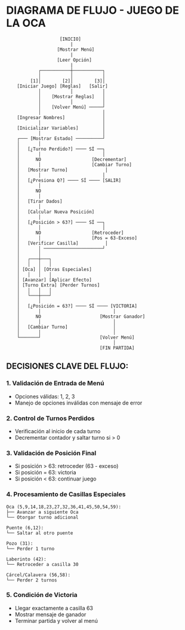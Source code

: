 # DIAGRAMA DE FLUJO - JUEGO DE LA OCA

```
                    [INICIO]
                        |
                   [Mostrar Menú]
                        |
                   [Leer Opción]
                        |
            ┌───────────┼───────────┐
            │           │           │
         [1]│        [2]│        [3]│
    [Iniciar Juego] [Reglas]   [Salir]
            │           │           │
            │    [Mostrar Reglas]   │
            │           │           │
            │    [Volver Menú] ─────┘
            │                       │
    [Ingresar Nombres]              │
            │                       │
    [Inicializar Variables]         │
            │                       │
    ┌─── [Mostrar Estado] ──────────┘
    │       │
    │   [¿Turno Perdido?] ──── SÍ ──┐
    │       │                       │
    │      NO                   [Decrementar]
    │       │                   [Cambiar Turno]
    │   [Mostrar Turno]              │
    │       │                       │
    │   [¿Presiona Q?] ──── SÍ ──── [SALIR]
    │       │
    │      NO
    │       │
    │   [Tirar Dados]
    │       │
    │   [Calcular Nueva Posición]
    │       │
    │   [¿Posición > 63?] ──── SÍ ──┐
    │       │                       │
    │      NO                   [Retroceder]
    │       │                   [Pos = 63-Exceso]
    │   [Verificar Casilla]          │
    │       │ ──────────────────────┘
    │       │
    │   ┌───┼───┐
    │   │   │   │
    │ [Oca] │ [Otras Especiales]
    │   │   │   │
    │ [Avanzar] [Aplicar Efecto]
    │ [Turno Extra] [Perder Turnos]
    │   │   │   │
    │   └───┼───┘
    │       │
    │   [¿Posición = 63?] ──── SÍ ──── [VICTORIA]
    │       │                           │
    │      NO                      [Mostrar Ganador]
    │       │                           │
    │   [Cambiar Turno]                 │
    │       │                           │
    └───────┘                      [Volver Menú]
                                        │
                                   [FIN PARTIDA]
```

## DECISIONES CLAVE DEL FLUJO:

### 1. **Validación de Entrada de Menú**
- Opciones válidas: 1, 2, 3
- Manejo de opciones inválidas con mensaje de error

### 2. **Control de Turnos Perdidos**
- Verificación al inicio de cada turno
- Decrementar contador y saltar turno si > 0

### 3. **Validación de Posición Final**
- Si posición > 63: retroceder (63 - exceso)
- Si posición = 63: victoria
- Si posición < 63: continuar juego

### 4. **Procesamiento de Casillas Especiales**
```
Oca (5,9,14,18,23,27,32,36,41,45,50,54,59):
├── Avanzar a siguiente Oca
└── Otorgar turno adicional

Puente (6,12):
└── Saltar al otro puente

Pozo (31):
└── Perder 1 turno

Laberinto (42):
└── Retroceder a casilla 30

Cárcel/Calavera (56,58):
└── Perder 2 turnos
```

### 5. **Condición de Victoria**
- Llegar exactamente a casilla 63
- Mostrar mensaje de ganador
- Terminar partida y volver al menú